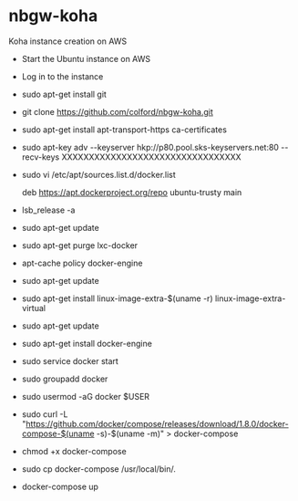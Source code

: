 # nbgw-koha
Koha instance creation on AWS

* Start the Ubuntu instance on AWS
* Log in to the instance
* sudo apt-get install git
* git clone https://github.com/colford/nbgw-koha.git
* sudo apt-get install apt-transport-https ca-certificates
* sudo apt-key adv --keyserver hkp://p80.pool.sks-keyservers.net:80 --recv-keys XXXXXXXXXXXXXXXXXXXXXXXXXXXXXXXXX
* sudo vi /etc/apt/sources.list.d/docker.list

  deb https://apt.dockerproject.org/repo ubuntu-trusty main 

* lsb_release -a
* sudo apt-get update
* sudo apt-get purge lxc-docker
* apt-cache policy docker-engine
* sudo apt-get update
* sudo apt-get install linux-image-extra-$(uname -r) linux-image-extra-virtual
* sudo apt-get update
* sudo apt-get install docker-engine
* sudo service docker start
* sudo groupadd docker
* sudo usermod -aG docker $USER
* sudo curl -L "https://github.com/docker/compose/releases/download/1.8.0/docker-compose-$(uname -s)-$(uname -m)" > docker-compose
* chmod +x docker-compose
* sudo cp docker-compose /usr/local/bin/.
* docker-compose up
